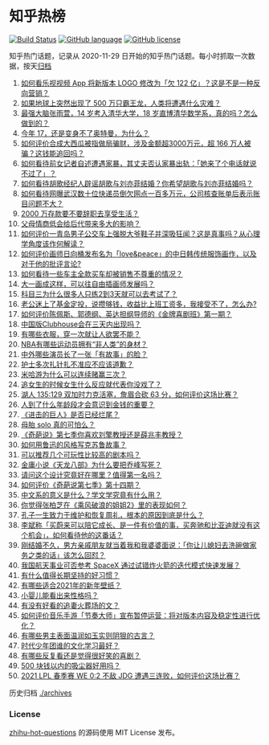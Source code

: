 # 知乎热榜
[![Build Status](https://github.com/ToWeLong/zhihu-hot-questions/workflows/CI/badge.svg)](https://github.com/ToWeLong/zhihu-hot-questions/actions)
[![GitHub language](https://img.shields.io/badge/language-golang-orange.svg)](https://golang.org/)
[![GitHub license](https://img.shields.io/github/license/ToWeLong/zhihu-hot-questions)](https://github.com/ToWeLong/zhihu-hot-questions/blob/main/LICENSE)

知乎热门话题，记录从 2020-11-29 日开始的知乎热门话题。每小时抓取一次数据，按天[归档](./archives)

<!-- BEGIN -->

1. [如何看乐视视频 App 将新版本 LOGO 修改为「欠 122 亿」？这是不是一种反向营销？](https://www.zhihu.com/question/443183209)
1. [如果地球上突然出现了 500 万只霸王龙，人类将遭遇什么灾难？](https://www.zhihu.com/question/443038227)
1. [最强大脑张雨萱，14 岁考入清华大学，18 岁直博清华数学系，真的吗？怎么做到的？](https://www.zhihu.com/question/441843589)
1. [今年 17，还是变身不了奥特曼，为什么？](https://www.zhihu.com/question/373409849)
1. [如何评价合成大西瓜被指做局骗财，涉及金额超3000万元，超 166 万人被骗？这钱能追回吗？](https://www.zhihu.com/question/443284167)
1. [如何看待前女记者自述遭遇家暴，其丈夫否认家暴出轨：「她来了个电话就说不过了」？](https://www.zhihu.com/question/443259930)
1. [如何看待胡歌经纪人辟谣胡歌与刘亦菲结婚？你希望胡歌与刘亦菲结婚吗？](https://www.zhihu.com/question/442695966)
1. [如何看待网曝武汉数十位快递员倒欠网点一百多万元，公司核查账单后表示账目问题不大？](https://www.zhihu.com/question/443074665)
1. [2000 万存款要不要辞职去享受生活？](https://www.zhihu.com/question/441054579)
1. [父母情商低会给后代带来多大的影响？](https://www.zhihu.com/question/38642896)
1. [如何评价一青岛男子公交车上强脱大爷鞋子并深吸狂闻？这是真事吗？从心理学角度该作何解读？](https://www.zhihu.com/question/443252251)
1. [如何评价画师日向桶发布名为「love&peace」的中日韩传统服饰画作，以及对于他的批评言论?](https://www.zhihu.com/question/443222196)
1. [如何看待一些车主全款买车却被销售不尊重的情况？](https://www.zhihu.com/question/441010813)
1. [大一画成这样，可以往自由插画师发展吗？](https://www.zhihu.com/question/436767867)
1. [科目三为什么很多人只练2到3天就可以去考试了？](https://www.zhihu.com/question/290475667)
1. [老公迷上了基金定投，说攒够钱，收益比上班工资多，我接受不了，怎么办?](https://www.zhihu.com/question/418202692)
1. [如何评价陈佩斯、郭德纲、英达担纲导师的《金牌喜剧班》第一期？](https://www.zhihu.com/question/443189074)
1. [中国版Clubhouse会在三天内出现吗？](https://www.zhihu.com/question/442389365)
1. [有哪些衣服，穿一次就让人欲罢不能？](https://www.zhihu.com/question/394037020)
1. [NBA有哪些运动员拥有“非人类”的身材？](https://www.zhihu.com/question/440025781)
1. [中外哪些演员长了一张「有故事」的脸？](https://www.zhihu.com/question/433846909)
1. [护士多次扎针扎不准应不应该道歉？](https://www.zhihu.com/question/442703278)
1. [米哈游为什么可以连续赌赢三次？](https://www.zhihu.com/question/429700140)
1. [追女生的时候女生什么反应就代表你没戏了？](https://www.zhihu.com/question/437267039)
1. [湖人 135:129 双加时力克活塞，詹眉合砍 63 分，如何评价这场比赛？](https://www.zhihu.com/question/443259858)
1. [人到了什么年龄段才会意识到金钱的重要？](https://www.zhihu.com/question/437869213)
1. [《进击的巨人》是否已经烂尾？](https://www.zhihu.com/question/420825592)
1. [母胎 solo 真的可怕么？](https://www.zhihu.com/question/440053207)
1. [《奇葩说》第七季你喜欢刘擎教授还是薛兆丰教授？](https://www.zhihu.com/question/443046342)
1. [如何用鲁迅的风格写克苏鲁故事？](https://www.zhihu.com/question/68136237)
1. [可以推荐几个可玩性比较高的剧本吗？](https://www.zhihu.com/question/310162995)
1. [金庸小说《天龙八部》为什么要把乔峰写死？](https://www.zhihu.com/question/442949301)
1. [请问这个设计究竟好在哪里？值得第一名吗？](https://www.zhihu.com/question/442988303)
1. [如何评价《奇葩说第七季》第十四期？](https://www.zhihu.com/question/443186866)
1. [中文系的意义是什么？学文学究竟有什么用？](https://www.zhihu.com/question/426633071)
1. [你觉得张柏芝在《乘风破浪的姐姐2》里的表现如何？](https://www.zhihu.com/question/441581784)
1. [孔子一生致力于维护和恢复周礼，根本的原因到底是什么？](https://www.zhihu.com/question/443193618)
1. [李斌称「买蔚来可以陪它成长、是一件有价值的事，买奔驰和比亚迪就没有这个机会」，如何看待他的这番话？](https://www.zhihu.com/question/443276338)
1. [刚结婚不久，男方亲戚朋友就当着我和我婆婆面说：「你让儿媳妇去洗碗做家务之类的话」该怎么回怼？](https://www.zhihu.com/question/345592311)
1. [我国航天事业可否参考 SpaceX 通过试错炸火箭的迭代模式快速发展？](https://www.zhihu.com/question/442942573)
1. [有什么值得长期坚持的好习惯？](https://www.zhihu.com/question/440957405)
1. [有哪些适合2021年的新年壁纸？](https://www.zhihu.com/question/436985760)
1. [小婴儿能看出来性格吗？](https://www.zhihu.com/question/354816522)
1. [有没有好看的追妻火葬场的文？](https://www.zhihu.com/question/402113685)
1. [如何评价音乐手游「节奏大师」宣布暂停运营：将对版本内容及稳定性进行优化？](https://www.zhihu.com/question/442983999)
1. [有哪些男主表面温润如玉实则阴狠的古言？](https://www.zhihu.com/question/311422229)
1. [时代少年团谁的文化学习最好？](https://www.zhihu.com/question/443031086)
1. [有哪些反复看还是觉得很好笑的喜剧？](https://www.zhihu.com/question/442299247)
1. [500 块钱以内的吸尘器好用吗？](https://www.zhihu.com/question/314037181)
1. [2021 LPL 春季赛 WE 0:2 不敌 JDG 遭遇三连败，如何评价这场比赛？](https://www.zhihu.com/question/443167740)

<!-- END -->

历史归档 [./archives](./archives)


### License
[zhihu-hot-questions](https://github.com/towelong/zhihu-hot-questions) 的源码使用 MIT License 发布。